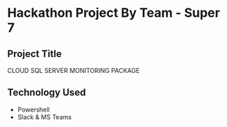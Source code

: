 # Hackathon Project By Team - Super 7 


## Project Title 
CLOUD SQL SERVER MONITORING PACKAGE

## Technology Used
 * Powershell
 * Slack & MS Teams
